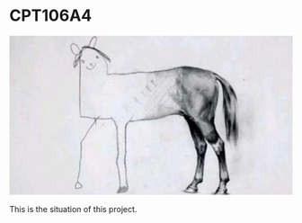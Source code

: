 # CPT106A4
 ![Image text](https://github.com/lilongsky/CPT106A4/blob/master/unfinished_horse.jpg)
 
 This is the situation of this project.
